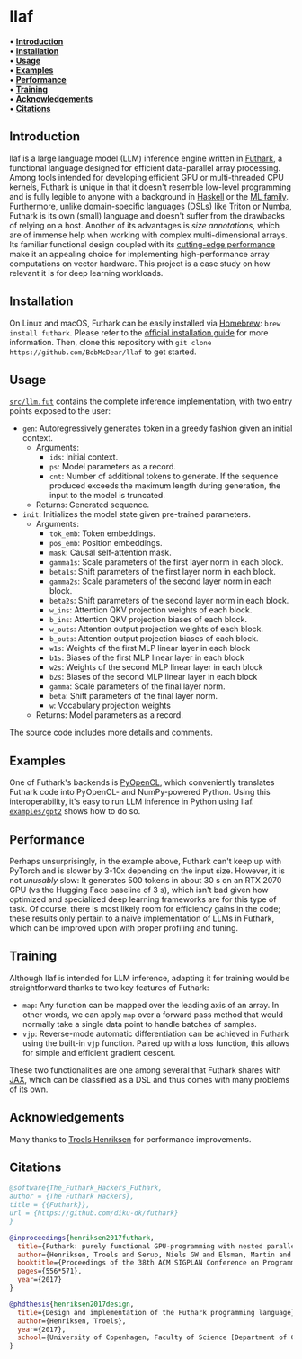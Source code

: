# llaf

• **[Introduction](#introduction)**<br>
• **[Installation](#installation)**<br>
• **[Usage](#usage)**<br>
• **[Examples](#examples)**<br>
• **[Performance](#performance)**<br>
• **[Training](#training)**<br>
• **[Acknowledgements](#acknowledgements)**<br>
• **[Citations](#citations)**<br>

## Introduction

llaf is a large language model (LLM) inference engine written in [Futhark](https://futhark-lang.org/), a functional language designed for efficient data-parallel array processing. Among tools intended for developing efficient GPU or multi-threaded CPU kernels, Futhark is unique in that it doesn't resemble low-level programming and is fully legible to anyone with a background in [Haskell](https://www.haskell.org/) or the [ML family](https://cs.lmu.edu/~ray/notes/introml/). Furthermore, unlike domain-specific languages (DSLs) like [Triton](https://triton-lang.org/main/index.html) or [Numba](https://numba.pydata.org/), Futhark is its own (small) language and doesn't suffer from the drawbacks of relying on a host. Another of its advantages is _size annotations_, which are of immense help when working with complex multi-dimensional arrays. Its familiar functional design coupled with its [cutting-edge performance](https://futhark-lang.org/performance.html) make it an appealing choice for implementing high-performance array computations on vector hardware. This project is a case study on how relevant it is for deep learning workloads.

## Installation

On Linux and macOS, Futhark can be easily installed via [Homebrew](https://brew.sh/): `brew install futhark`. Please refer to the [official installation guide](https://futhark.readthedocs.io/en/latest/installation.html) for more information. Then, clone this repository with `git clone https://github.com/BobMcDear/llaf` to get started.

## Usage

[`src/llm.fut`](https://github.com/BobMcDear/llaf/blob/main/src/llm.fut) contains the complete inference implementation, with two entry points exposed to the user:

* `gen`: Autoregressively generates token in a greedy fashion given an initial context.
    * Arguments:
        * `ids`: Initial context.
        * `ps`: Model parameters as a record.
        * `cnt`: Number of additional tokens to generate. If the sequence produced exceeds the maximum length during generation, the input to the model is truncated.
    * Returns: Generated sequence.
* `init`: Initializes the model state given pre-trained parameters.
    * Arguments:
        * `tok_emb`: Token embeddings.
        * `pos_emb`: Position embeddings.
        * `mask`: Causal self-attention mask.
        * `gamma1s`: Scale parameters of the first layer norm in each block.
        * `beta1s`: Shift parameters of the first layer norm in each block.
        * `gamma2s`: Scale parameters of the second layer norm in each block.
        * `beta2s`: Shift parameters of the second layer norm in each block.
        * `w_ins`: Attention QKV projection weights of each block.
        * `b_ins`: Attention QKV projection biases of each block.
        * `w_outs`: Attention output projection weights of each block.
        * `b_outs`: Attention output projection biases of each block.
        * `w1s`: Weights of the first MLP linear layer in each block
        * `b1s`: Biases of the first MLP linear layer in each block
        * `w2s`: Weights of the second MLP linear layer in each block
        * `b2s`: Biases of the second MLP linear layer in each block
        * `gamma`: Scale parameters of the final layer norm.
        * `beta`: Shift parameters of the final layer norm.
        * `w`: Vocabulary projection weights
    * Returns: Model parameters as a record.

The source code includes more details and comments.

## Examples

One of Futhark's backends is [PyOpenCL](https://documen.tician.de/pyopencl/), which conveniently translates Futhark code into PyOpenCL- and NumPy-powered Python. Using this interoperability, it's easy to run LLM inference in Python using llaf. [`examples/gpt2`](https://github.com/BobMcDear/llaf/tree/main/examples/gpt2) shows how to do so.

## Performance

Perhaps unsurprisingly, in the example above, Futhark can't keep up with PyTorch and is slower by 3-10x depending on the input size. However, it is not _unusably_ slow: It generates 500 tokens in about 30 s on an RTX 2070 GPU (vs the Hugging Face baseline of 3 s), which isn't bad given how optimized and specialized deep learning frameworks are for this type of task. Of course, there is most likely room for efficiency gains in the code; these results only pertain to a naive implementation of LLMs in Futhark, which can be improved upon with proper profiling and tuning.

## Training

Although llaf is intended for LLM inference, adapting it for training would be straightforward thanks to two key features of Futhark:

* `map`: Any function can be mapped over the leading axis of an array. In other words, we can apply `map` over a forward pass method that would normally take a single data point to handle batches of samples.
* `vjp`: Reverse-mode automatic differentiation can be achieved in Futhark using the built-in `vjp` function. Paired up with a loss function, this allows for simple and efficient gradient descent.

These two functionalities are one among several that Futhark shares with [JAX](https://docs.jax.dev/en/latest/notebooks/thinking_in_jax.html), which can be classified as a DSL and thus comes with many problems of its own.

## Acknowledgements

Many thanks to [Troels Henriksen](https://github.com/athas) for performance improvements.

## Citations

```bibtex
@software{The_Futhark_Hackers_Futhark,
author = {The Futhark Hackers},
title = {{Futhark}},
url = {https://github.com/diku-dk/futhark}
}
```
```bibtex
@inproceedings{henriksen2017futhark,
  title={Futhark: purely functional GPU-programming with nested parallelism and in-place array updates},
  author={Henriksen, Troels and Serup, Niels GW and Elsman, Martin and Henglein, Fritz and Oancea, Cosmin E},
  booktitle={Proceedings of the 38th ACM SIGPLAN Conference on Programming Language Design and Implementation},
  pages={556*571},
  year={2017}
}
```
```bibtex
@phdthesis{henriksen2017design,
  title={Design and implementation of the Futhark programming language},
  author={Henriksen, Troels},
  year={2017},
  school={University of Copenhagen, Faculty of Science [Department of Computer Science]}
}
```
